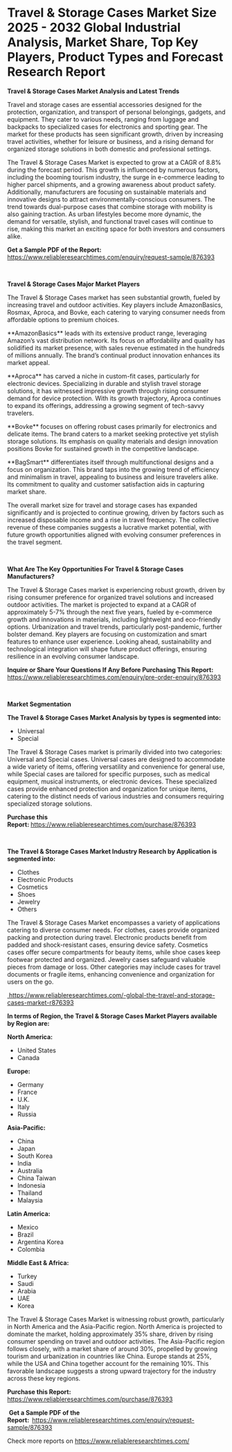 <p><h1>Travel & Storage Cases Market Size 2025 - 2032 Global Industrial Analysis, Market Share, Top Key Players, Product Types and Forecast Research Report</h1></p><p><strong>Travel & Storage Cases Market Analysis and Latest Trends</strong></p>
<p><p>Travel and storage cases are essential accessories designed for the protection, organization, and transport of personal belongings, gadgets, and equipment. They cater to various needs, ranging from luggage and backpacks to specialized cases for electronics and sporting gear. The market for these products has seen significant growth, driven by increasing travel activities, whether for leisure or business, and a rising demand for organized storage solutions in both domestic and professional settings.</p><p>The Travel & Storage Cases Market is expected to grow at a CAGR of 8.8% during the forecast period. This growth is influenced by numerous factors, including the booming tourism industry, the surge in e-commerce leading to higher parcel shipments, and a growing awareness about product safety. Additionally, manufacturers are focusing on sustainable materials and innovative designs to attract environmentally-conscious consumers. The trend towards dual-purpose cases that combine storage with mobility is also gaining traction. As urban lifestyles become more dynamic, the demand for versatile, stylish, and functional travel cases will continue to rise, making this market an exciting space for both investors and consumers alike.</p></p>
<p><strong>Get a Sample PDF of the Report:&nbsp;</strong> <a href="https://www.reliableresearchtimes.com/enquiry/request-sample/876393?utm_campaign=2792&utm_medium=2&utm_source=Github&utm_content=ia&utm_term=21032025&utm_id=travel-storage-cases">https://www.reliableresearchtimes.com/enquiry/request-sample/876393</a></p>
<p>&nbsp;</p>
<p><strong>Travel & Storage Cases Major Market Players</strong></p>
<p><p>The Travel & Storage Cases market has seen substantial growth, fueled by increasing travel and outdoor activities. Key players include AmazonBasics, Rosmax, Aproca, and Bovke, each catering to varying consumer needs from affordable options to premium choices.</p><p>**AmazonBasics** leads with its extensive product range, leveraging Amazon’s vast distribution network. Its focus on affordability and quality has solidified its market presence, with sales revenue estimated in the hundreds of millions annually. The brand’s continual product innovation enhances its market appeal.</p><p>**Aproca** has carved a niche in custom-fit cases, particularly for electronic devices. Specializing in durable and stylish travel storage solutions, it has witnessed impressive growth through rising consumer demand for device protection. With its growth trajectory, Aproca continues to expand its offerings, addressing a growing segment of tech-savvy travelers.</p><p>**Bovke** focuses on offering robust cases primarily for electronics and delicate items. The brand caters to a market seeking protective yet stylish storage solutions. Its emphasis on quality materials and design innovation positions Bovke for sustained growth in the competitive landscape.</p><p>**BagSmart** differentiates itself through multifunctional designs and a focus on organization. This brand taps into the growing trend of efficiency and minimalism in travel, appealing to business and leisure travelers alike. Its commitment to quality and customer satisfaction aids in capturing market share.</p><p>The overall market size for travel and storage cases has expanded significantly and is projected to continue growing, driven by factors such as increased disposable income and a rise in travel frequency. The collective revenue of these companies suggests a lucrative market potential, with future growth opportunities aligned with evolving consumer preferences in the travel segment.</p></p>
<p>&nbsp;</p>
<p><strong>What Are The Key Opportunities For Travel & Storage Cases Manufacturers?</strong></p>
<p><p>The Travel & Storage Cases market is experiencing robust growth, driven by rising consumer preference for organized travel solutions and increased outdoor activities. The market is projected to expand at a CAGR of approximately 5-7% through the next five years, fueled by e-commerce growth and innovations in materials, including lightweight and eco-friendly options. Urbanization and travel trends, particularly post-pandemic, further bolster demand. Key players are focusing on customization and smart features to enhance user experience. Looking ahead, sustainability and technological integration will shape future product offerings, ensuring resilience in an evolving consumer landscape.</p></p>
<p><strong>Inquire or Share Your Questions If Any Before Purchasing This Report:</strong> <a href="https://www.reliableresearchtimes.com/enquiry/pre-order-enquiry/876393?utm_campaign=2792&utm_medium=2&utm_source=Github&utm_content=ia&utm_term=21032025&utm_id=travel-storage-cases">https://www.reliableresearchtimes.com/enquiry/pre-order-enquiry/876393</a></p>
<p>&nbsp;</p>
<p><strong>Market Segmentation</strong></p>
<p><strong>The Travel & Storage Cases Market Analysis by types is segmented into:</strong></p>
<p><ul><li>Universal</li><li>Special</li></ul></p>
<p><p>The Travel & Storage Cases market is primarily divided into two categories: Universal and Special cases. Universal cases are designed to accommodate a wide variety of items, offering versatility and convenience for general use, while Special cases are tailored for specific purposes, such as medical equipment, musical instruments, or electronic devices. These specialized cases provide enhanced protection and organization for unique items, catering to the distinct needs of various industries and consumers requiring specialized storage solutions.</p></p>
<p><strong>Purchase this Report:&nbsp;</strong><a href="https://www.reliableresearchtimes.com/purchase/876393?utm_campaign=2792&utm_medium=2&utm_source=Github&utm_content=ia&utm_term=21032025&utm_id=travel-storage-cases">https://www.reliableresearchtimes.com/purchase/876393</a></p>
<p>&nbsp;</p>
<p><strong>The Travel & Storage Cases Market Industry Research by Application is segmented into:</strong></p>
<p><ul><li>Clothes</li><li>Electronic Products</li><li>Cosmetics</li><li>Shoes</li><li>Jewelry</li><li>Others</li></ul></p>
<p><p>The Travel & Storage Cases Market encompasses a variety of applications catering to diverse consumer needs. For clothes, cases provide organized packing and protection during travel. Electronic products benefit from padded and shock-resistant cases, ensuring device safety. Cosmetics cases offer secure compartments for beauty items, while shoe cases keep footwear protected and organized. Jewelry cases safeguard valuable pieces from damage or loss. Other categories may include cases for travel documents or fragile items, enhancing convenience and organization for users on the go.</p></p>
<p><a href="https://www.reliableresearchtimes.com/-global-the-travel-and-storage-cases-market-r876393?utm_campaign=2792&utm_medium=2&utm_source=Github&utm_content=ia&utm_term=21032025&utm_id=travel-storage-cases">&nbsp;https://www.reliableresearchtimes.com/-global-the-travel-and-storage-cases-market-r876393</a></p>
<p><strong>In terms of Region, the Travel & Storage Cases Market Players available by Region are:</strong></p>
<p>
    <p> <strong> North America: </strong>
        <ul>
            <li>United States</li>
            <li>Canada</li>
        </ul>
        </p> 
    <p> <strong> Europe: </strong>
        <ul>
            <li>Germany</li>
            <li>France</li>
            <li>U.K.</li>
            <li>Italy</li>
            <li>Russia</li>
        </ul>
        </p> 
    <p> <strong> Asia-Pacific: </strong>
        <ul>
            <li>China</li>
            <li>Japan</li>
            <li>South Korea</li>
            <li>India</li>
            <li>Australia</li>
            <li>China Taiwan</li>
            <li>Indonesia</li>
            <li>Thailand</li>
            <li>Malaysia</li>
        </ul>
        </p> 
    <p> <strong> Latin America: </strong>
        <ul>
            <li>Mexico</li>
            <li>Brazil</li>
            <li>Argentina Korea</li>
            <li>Colombia</li>
        </ul>
        </p> 
    <p> <strong> Middle East & Africa: </strong>
        <ul>
            <li>Turkey</li>
            <li>Saudi</li>
            <li>Arabia</li>
            <li>UAE</li>
            <li>Korea</li>
        </ul>
    </p>
    </p>
<p><p>The Travel & Storage Cases Market is witnessing robust growth, particularly in North America and the Asia-Pacific region. North America is projected to dominate the market, holding approximately 35% share, driven by rising consumer spending on travel and outdoor activities. The Asia-Pacific region follows closely, with a market share of around 30%, propelled by growing tourism and urbanization in countries like China. Europe stands at 25%, while the USA and China together account for the remaining 10%. This favorable landscape suggests a strong upward trajectory for the industry across these key regions.</p></p>
<p><strong>Purchase this Report: </strong><a href="https://www.reliableresearchtimes.com/purchase/876393?utm_campaign=2792&utm_medium=2&utm_source=Github&utm_content=ia&utm_term=21032025&utm_id=travel-storage-cases">https://www.reliableresearchtimes.com/purchase/876393</a></p>
<p>&nbsp;<strong>Get a Sample PDF of the Report:&nbsp;&nbsp;</strong><a href="https://www.reliableresearchtimes.com/enquiry/request-sample/876393?utm_campaign=2792&utm_medium=2&utm_source=Github&utm_content=ia&utm_term=21032025&utm_id=travel-storage-cases">https://www.reliableresearchtimes.com/enquiry/request-sample/876393</a></p>
<p><strong></strong></p>
<p>Check more reports on <a href="https://www.reliableresearchtimes.com/?utm_campaign=2792&utm_medium=2&utm_source=Github&utm_content=ia&utm_term=21032025&utm_id=travel-storage-cases">https://www.reliableresearchtimes.com/</a></p>